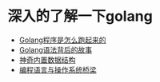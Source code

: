 # 深入的了解一下golang

* [Golang程序是怎么跑起来的](./ch1-How%20golang%20works/README.md)
* [Golang语法背后的故事](./ch2-Golang%20syntax/README.md)
* [神奇内置数据结构](./ch3-Magical%20built-in%20data%20structures/README.md)
* [编程语言与操作系统桥梁](./ch4-code%20and%20OS%20Bridge/README.md)